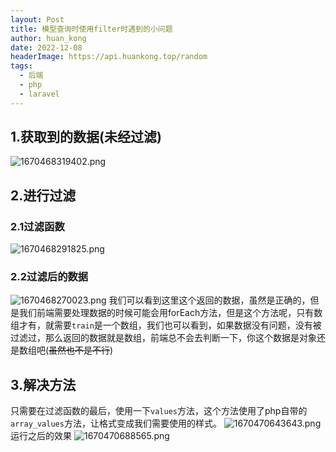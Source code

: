 ```yaml
---
layout: Post
title: 模型查询时使用filter时遇到的小问题
author: huan_kong
date: 2022-12-08
headerImage: https://api.huankong.top/random
tags:
  - 后端
  - php
  - laravel
---
```


## 1.获取到的数据(未经过滤)

![1670468319402.png](https://img.huankong.top/i/2022/12/08/639152e39d81d.png)

## 2.进行过滤

### 2.1过滤函数

![1670468291825.png](https://img.huankong.top/i/2022/12/08/639152c7a1170.png)

### 2.2过滤后的数据

![1670468270023.png](https://img.huankong.top/i/2022/12/08/639152b26a2e9.png)
我们可以看到这里这个返回的数据，虽然是正确的，但是我们前端需要处理数据的时候可能会用forEach方法，但是这个方法呢，只有数组才有，就需要`train`是一个数组，我们也可以看到，如果数据没有问题，没有被过滤过，那么返回的数据就是数组，前端总不会去判断一下，你这个数据是对象还是数组吧(~~虽然也不是不行~~)

## 3.解决方法

只需要在过滤函数的最后，使用一下`values`方法，这个方法使用了php自带的`array_values`方法，让格式变成我们需要使用的样式。
![1670470643643.png](https://img.huankong.top/i/2022/12/08/63915bf79b19b.png)
运行之后的效果
![1670470688565.png](https://img.huankong.top/i/2022/12/08/63915c2427823.png)
